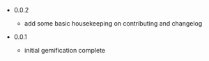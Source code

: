 - 0.0.2
  - add some basic housekeeping on contributing and changelog

- 0.0.1
  - initial gemification complete
